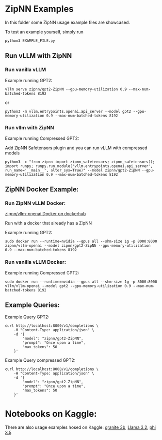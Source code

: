 # ZipNN Examples

In this folder some ZipNN usage example files are showcased.

To test an example yourself, simply run
```bash
python3 EXAMPLE_FILE.py
```


## Run vLLM with ZipNN 


### Run vanilla vLLM


Example running GPT2:

```
vllm serve zipnn/gpt2-ZipNN --gpu-memory-utilization 0.9 --max-num-batched-tokens 8192
```

or 

```
python3 -m vllm.entrypoints.openai.api_server --model gpt2 --gpu-memory-utilization 0.9 --max-num-batched-tokens 8192
```
### Run vllm with ZipNN 

Example running Compressed GPT2:

Add ZipNN Safetensors plugin and you can run vLLM with compressed models

```
python3 -c "from zipnn import zipnn_safetensors; zipnn_safetensors(); import runpy; runpy.run_module('vllm.entrypoints.openai.api_server', run_name='__main__', alter_sys=True)" --model zipnn/gpt2-ZipNN --gpu-memory-utilization 0.9 --max-num-batched-tokens 8192
```


## ZipNN Docker Example:

### Run ZipNN vLLM Docker:
[zipnn/vllm-openai Docker on dockerhub](https://hub.docker.com/r/zipnn/vllm-openai)

Run with a docker that already has a ZipNN


Example running GPT2:

```
sudo docker run --runtime=nvidia --gpus all --shm-size 1g -p 8000:8000 zipnn/vllm-openai --model zipnn/gpt2-ZipNN --gpu-memory-utilization 0.9 --max-num-batched-tokens 8192
```

###  Run vanilla vLLM Docker:

Example running Compressed GPT2:

```
sudo docker run --runtime=nvidia --gpus all --shm-size 1g -p 8000:8000 vllm/vllm-openai --model gpt2 --gpu-memory-utilization 0.9 --max-num-batched-tokens 8192
```


## Example Queries:

Example Query GPT2:
```
curl http://localhost:8000/v1/completions \
    -H "Content-Type: application/json" \
    -d '{
        "model": "zipnn/gpt2-ZipNN",
        "prompt": "Once upon a time",
        "max_tokens": 50
    }'
```

Example Query compressed GPT2:
```
curl http://localhost:8000/v1/completions \
    -H "Content-Type: application/json" \
    -d '{
        "model": "zipnn/gpt2-ZipNN",
        "prompt": "Once upon a time",
        "max_tokens": 50
    }'
```


# Notebooks on Kaggle: 

There are also usage examples hosed on Kaggle: [granite 3b](https://www.kaggle.com/code/royleibovitz/huggingface-granite-3b-example), [Llama 3.2](https://www.kaggle.com/code/royleibovitz/huggingface-llama-3-2-example), [phi 3.5](https://www.kaggle.com/code/royleibovitz/huggingface-phi-3-5-example).  
